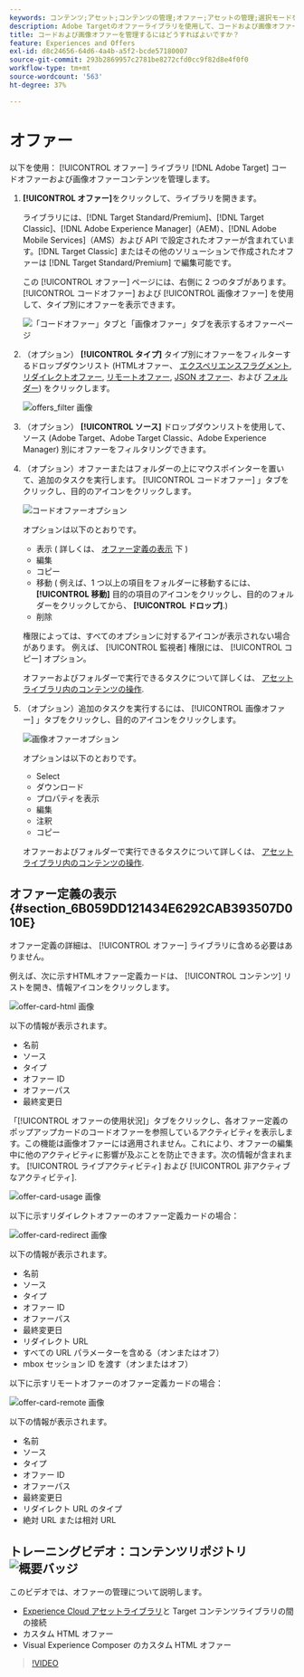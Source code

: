 ```yaml
---
keywords: コンテンツ;アセット;コンテンツの管理;オファー;アセットの管理;選択モードを入力;選択モード
description: Adobe Targetのオファーライブラリを使用して、コードおよび画像オファーを管理する方法について説明します。
title: コードおよび画像オファーを管理するにはどうすればよいですか？
feature: Experiences and Offers
exl-id: d8c24656-64d6-4a4b-a5f2-bcde57180007
source-git-commit: 293b2869957c2781be8272cfd0cc9f82d8e4f0f0
workflow-type: tm+mt
source-wordcount: '563'
ht-degree: 37%

---
```


# オファー

以下を使用： [!UICONTROL オファー] ライブラリ [!DNL Adobe Target] コードオファーおよび画像オファーコンテンツを管理します。

1. **[!UICONTROL オファー]**&#x200B;をクリックして、ライブラリを開きます。

   ライブラリには、[!DNL Target Standard/Premium]、[!DNL Target Classic]、[!DNL Adobe Experience Manager]（AEM）、[!DNL Adobe Mobile Services]（AMS）および API で設定されたオファーが含まれています。[!DNL Target Classic] またはその他のソリューションで作成されたオファーは [!DNL Target Standard/Premium] で編集可能です。

   この [!UICONTROL オファー] ページには、右側に 2 つのタブがあります。 [!UICONTROL コードオファー] および [!UICONTROL 画像オファー] を使用して、タイプ別にオファーを表示できます。

   ![「コードオファー」タブと「画像オファー」タブを表示するオファーページ](/help/main/c-experiences/c-manage-content/assets/offers-page.png)

1. （オプション） **[!UICONTROL タイプ]** タイプ別にオファーをフィルターするドロップダウンリスト (HTMLオファー、 [エクスペリエンスフラグメント](/help/main/c-experiences/c-manage-content/aem-experience-fragments.md), [リダイレクトオファー](/help/main/c-experiences/c-manage-content/offer-redirect.md), [リモートオファー](/help/main/c-experiences/c-manage-content/about-remote-offers.md), [JSON オファー](/help/main/c-experiences/c-manage-content/create-json-offer.md)、および [フォルダー](/help/main/c-experiences/c-manage-content/create-content-folder.md)) をクリックします。

   ![offers_filter 画像](assets/offers_filter.png)

1. （オプション） **[!UICONTROL ソース]** ドロップダウンリストを使用して、ソース (Adobe Target、Adobe Target Classic、Adobe Experience Manager) 別にオファーをフィルタリングできます。

1. （オプション）オファーまたはフォルダーの上にマウスポインターを置いて、追加のタスクを実行します。 [!UICONTROL コードオファー] 」タブをクリックし、目的のアイコンをクリックします。

   ![コードオファーオプション](assets/offer-picker-large.png)

   オプションは以下のとおりです。

   * 表示 ( 詳しくは、 [オファー定義の表示](#section_6B059DD121434E6292CAB393507D010E) 下 )
   * 編集
   * コピー
   * 移動 ( 例えば、1 つ以上の項目をフォルダーに移動するには、 **[!UICONTROL 移動]** 目的の項目のアイコンをクリックし、目的のフォルダーをクリックしてから、 **[!UICONTROL ドロップ]**.)
   * 削除

   権限によっては、すべてのオプションに対するアイコンが表示されない場合があります。 例えば、 [!UICONTROL 監視者] 権限には、 [!UICONTROL コピー] オプション。

   オファーおよびフォルダーで実行できるタスクについて詳しくは、 [アセットライブラリ内のコンテンツの操作](/help/main/c-experiences/c-manage-content/assets-working.md).

1. （オプション）追加のタスクを実行するには、 [!UICONTROL 画像オファー] 」タブをクリックし、目的のアイコンをクリックします。

   ![画像オファーオプション](/help/main/c-experiences/c-manage-content/assets/image-offers-icons.png)

   オプションは以下のとおりです。

   * Select
   * ダウンロード
   * プロパティを表示
   * 編集
   * 注釈
   * コピー

   オファーおよびフォルダーで実行できるタスクについて詳しくは、 [アセットライブラリ内のコンテンツの操作](/help/main/c-experiences/c-manage-content/assets-working.md).

## オファー定義の表示 {#section_6B059DD121434E6292CAB393507D010E}

オファー定義の詳細は、 [!UICONTROL オファー] ライブラリに含める必要はありません。

例えば、次に示すHTMLオファー定義カードは、 [!UICONTROL コンテンツ] リストを開き、情報アイコンをクリックします。

![offer-card-html 画像](assets/offer-card-html.png)

以下の情報が表示されます。

* 名前
* ソース
* タイプ
* オファー ID
* オファーパス
* 最終変更日

「[!UICONTROL オファーの使用状況]」タブをクリックし、各オファー定義のポップアップカードのコードオファーを参照しているアクティビティを表示します。この機能は画像オファーには適用されません。これにより、オファーの編集中に他のアクティビティに影響が及ぶことを防止できます。次の情報が含まれます。 [!UICONTROL ライブアクティビティ] および [!UICONTROL 非アクティブなアクティビティ].

![offer-card-usage 画像](assets/offer-card-usage.png)

以下に示すリダイレクトオファーのオファー定義カードの場合：

![offer-card-redirect 画像](assets/offer-card-redirect.png)

以下の情報が表示されます。

* 名前
* ソース
* タイプ
* オファー ID
* オファーパス
* 最終変更日
* リダイレクト URL
* すべての URL パラメーターを含める（オンまたはオフ）
* mbox セッション ID を渡す（オンまたはオフ）

以下に示すリモートオファーのオファー定義カードの場合：

![offer-card-remote 画像](assets/offer-card-remote.png)

以下の情報が表示されます。

* 名前
* ソース
* タイプ
* オファー ID
* オファーパス
* 最終変更日
* リダイレクト URL のタイプ
* 絶対 URL または相対 URL

## トレーニングビデオ：コンテンツリポジトリ![概要バッジ](/help/main/assets/overview.png)

このビデオでは、オファーの管理について説明します。

* [Experience Cloud アセットライブラリ](https://experienceleague.adobe.com/docs/core-services/interface/assets/creative-cloud.html)と Target コンテンツライブラリの間の接続
* カスタム HTML オファー
* Visual Experience Composer のカスタム HTML オファー

>[!VIDEO](https://video.tv.adobe.com/v/17387)
